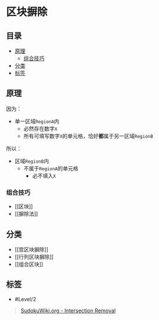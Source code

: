 # 区块摒除
<!-- START doctoc generated TOC please keep comment here to allow auto update -->
<!-- DON'T EDIT THIS SECTION, INSTEAD RE-RUN doctoc TO UPDATE -->
## 目录

- [原理](#%E5%8E%9F%E7%90%86)
  - [组合技巧](#%E7%BB%84%E5%90%88%E6%8A%80%E5%B7%A7)
- [分类](#%E5%88%86%E7%B1%BB)
- [标签](#%E6%A0%87%E7%AD%BE)

<!-- END doctoc generated TOC please keep comment here to allow auto update -->

## 原理

因为：
- 单一区域`RegionA`内
	- 必然存在数字`X`
	- 所有可填写数字`X`的单元格，恰好**都**属于另一区域`RegionB`

所以：
- 区域`RegionB`内
	- 不属于`RegionA`的单元格
		- 必不填入`X`

### 组合技巧

- [[区块]]
- [[摒除法]]

## 分类

- [[宫区块摒除]]
- [[行列区块摒除]]
- [[组合区块]]

## 标签

- #Level/2

> [SudokuWiki.org - Intersection Removal](https://www.sudokuwiki.org/Intersection_Removal)
